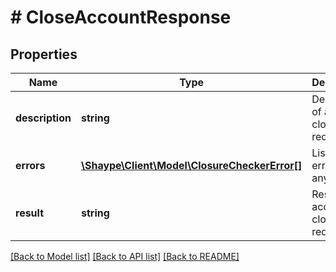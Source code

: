 # # CloseAccountResponse

## Properties

Name | Type | Description | Notes
------------ | ------------- | ------------- | -------------
**description** | **string** | Description of account closure request | [optional]
**errors** | [**\Shaype\Client\Model\ClosureCheckerError[]**](ClosureCheckerError.md) | List of errors if any | [optional]
**result** | **string** | Result of account closure request | [optional]

[[Back to Model list]](../../README.md#models) [[Back to API list]](../../README.md#endpoints) [[Back to README]](../../README.md)
